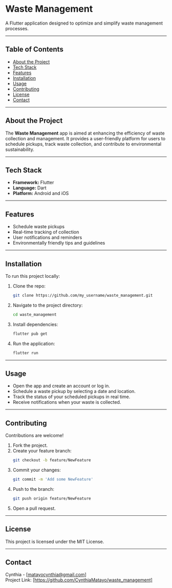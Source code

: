# Waste Management

A Flutter application designed to optimize and simplify waste management processes.

---

## Table of Contents

- [About the Project](#about-the-project)
- [Tech Stack](#tech-stack)
- [Features](#features)
- [Installation](#installation)
- [Usage](#usage)
- [Contributing](#contributing)
- [License](#license)
- [Contact](#contact)

---

## About the Project

The **Waste Management** app is aimed at enhancing the efficiency of waste collection and management. It provides a user-friendly platform for users to schedule pickups, track waste collection, and contribute to environmental sustainability.

---

## Tech Stack

- **Framework:** Flutter
- **Language:** Dart
- **Platform:** Android and iOS

---

## Features

- Schedule waste pickups
- Real-time tracking of collection
- User notifications and reminders
- Environmentally friendly tips and guidelines

---

## Installation

To run this project locally:

1. Clone the repo:
   ```bash
   git clone https://github.com/my_username/waste_management.git
   ```
2. Navigate to the project directory:
   ```bash
   cd waste_management
   ```
3. Install dependencies:
   ```bash
   flutter pub get
   ```
4. Run the application:
   ```bash
   flutter run
   ```

---

## Usage

- Open the app and create an account or log in.
- Schedule a waste pickup by selecting a date and location.
- Track the status of your scheduled pickups in real time.
- Receive notifications when your waste is collected.

---

## Contributing

Contributions are welcome!

1. Fork the project.
2. Create your feature branch:
   ```bash
   git checkout -b feature/NewFeature
   ```
3. Commit your changes:
   ```bash
   git commit -m 'Add some NewFeature'
   ```
4. Push to the branch:
   ```bash
   git push origin feature/NewFeature
   ```
5. Open a pull request.

---

## License

This project is licensed under the MIT License.

---

## Contact

Cynthia - [matayocynthia@gmail.com]  
Project Link: [https://github.com/CynthiaMatayo/waste_management]
